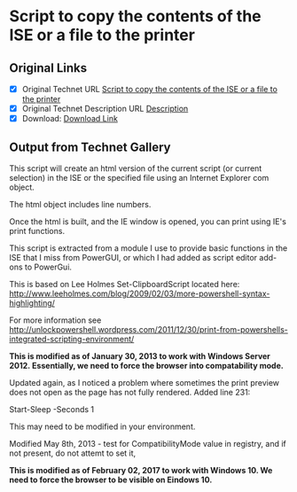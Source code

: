 # Script to copy the contents of the ISE or a file to the printer

## Original Links

- [x] Original Technet URL [Script to copy the contents of the ISE or a file to the printer](https://gallery.technet.microsoft.com/Script-to-copy-the-c55f0106)
- [x] Original Technet Description URL [Description](https://gallery.technet.microsoft.com/Script-to-copy-the-c55f0106/description)
- [x] Download: [Download Link](Download\Copy-ToPrinter.ps1)

## Output from Technet Gallery

This script will create an html version of the current script (or current selection) in the ISE or the specified file using an Internet Explorer com object.

The html object includes line numbers.

Once the html is built, and the IE window is opened, you can print using IE's print functions.

This script is extracted from a module I use to provide basic functions in the ISE that I miss from PowerGUI, or which I had added as script editor add-ons to PowerGui.

This is based on Lee Holmes Set-ClipboardScript located here: http://www.leeholmes.com/blog/2009/02/03/more-powershell-syntax-highlighting/

For more information see http://unlockpowershell.wordpress.com/2011/12/30/print-from-powershells-integrated-scripting-environment/

**This is modified as of January 30, 2013 to work with Windows Server 2012. Essentially, we need to force the browser into compatability mode.**

Updated again, as I noticed a problem where sometimes the print preview does not open as the page has not fully rendered. Added line 231:

Start-Sleep -Seconds 1

This may need to be modified in your environment.

Modified May 8th, 2013 - test for CompatibilityMode value in registry, and if not present, do not attemt to set it,

**This is modified as of February 02, 2017 to work with Windows 10. We need to force the browser to be visible on Eindows 10.**

